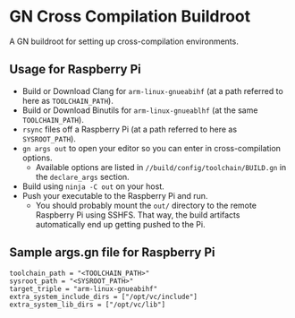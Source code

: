 GN Cross Compilation Buildroot
==============================

A GN buildroot for setting up cross-compilation environments.

Usage for Raspberry Pi
----------------------

* Build or Download Clang for `arm-linux-gnueabihf` (at a path referred to here as `TOOLCHAIN_PATH`).
* Build or Download Binutils for `arm-linux-gnueablhf` (at the same `TOOLCHAIN_PATH`).
* `rsync` files off a Raspberry Pi (at a path referred to here as `SYSROOT_PATH`).
* `gn args out` to open your editor so you can enter in cross-compilation options.
  * Available options are listed in `//build/config/toolchain/BUILD.gn` in the `declare_args` section.
* Build using `ninja -C out` on your host.
* Push your executable to the Raspberry Pi and run.
  * You should probably mount the `out/` directory to the remote Raspberry Pi using SSHFS. That way, the build artifacts automatically end up getting pushed to the Pi.

Sample args.gn file for Raspberry Pi
------------------------------------

```
toolchain_path = "<TOOLCHAIN_PATH>"
sysroot_path = "<SYSROOT_PATH>"
target_triple = "arm-linux-gnueabihf"
extra_system_include_dirs = ["/opt/vc/include"]
extra_system_lib_dirs = ["/opt/vc/lib"]

```
